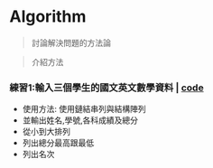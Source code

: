 # Algorithm
> 討論解決問題的方法論

> 介紹方法

### 練習1:輸入三個學生的國文英文數學資料 | [code](https://github.com/shawnhuang125/algroithm/blob/main/practice1.md)
  - 使用方法: 使用鏈結串列與結構陣列
  - 並輸出姓名,學號,各科成績及總分
  - 從小到大排列
  - 列出總分最高跟最低
  - 列出名次
	

